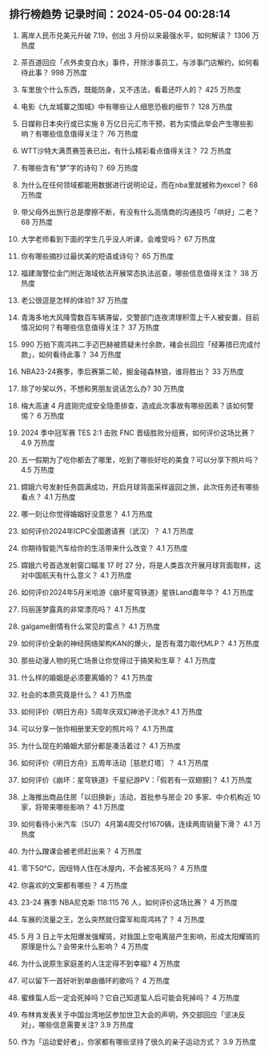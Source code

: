 
## 排行榜趋势 记录时间：2024-05-04 00:28:14
  
  1. 离岸人民币兑美元升破 7.19，创出 3 月份以来最强水平，如何解读？ 1306 万热度
    
  2. 茶百道回应「点外卖变白水」事件，开除涉事员工，与涉事门店解约，如何看待此事？ 998 万热度
    
  3. 车里放个什么东西，既能防身，又不违法，看着还吓人的？ 425 万热度
    
  4. 电影《九龙城寨之围城》中有哪些让人细思恐极的细节？ 128 万热度
    
  5. 日媒称日本央行或已实施 8 万亿日元汇市干预，若为实情此举会产生哪些影响？有哪些信息值得关注？ 76 万热度
    
  6. WTT沙特大满贯赛签表已出，有什么精彩看点值得关注？ 72 万热度
    
  7. 有哪些含有"梦”字的诗句？ 69 万热度
    
  8. 为什么在任何领域都能用数据进行说明论证，而在nba里就被称为excel？ 68 万热度
    
  9. 带父母外出旅行总是摩擦不断，有没有什么高情商的沟通技巧「哄好」二老？ 68 万热度
    
  10. 大学老师看到下面的学生几乎没人听课，会难受吗？ 67 万热度
    
  11. 你有哪些摘抄过最优美的短语或诗句？ 65 万热度
    
  12. 福建海警位金门附近海域依法开展常态执法巡查，哪些信息值得关注？ 38 万热度
    
  13. 老公很逗是怎样的体验? 37 万热度
    
  14. 青海多地大风降雪数百车辆滞留，交警部门连夜清理积雪上千人被安置，目前情况如何？有哪些信息值得关注？ 37 万热度
    
  15. 990 万拍下周鸿祎二手迈巴赫被质疑未付余款，褚会长回应「经筹措已完成付款」，如何看待此事？ 34 万热度
    
  16. NBA23-24赛季，季后赛第二轮，掘金碰森林狼，谁将胜出？ 33 万热度
    
  17. 除了吵架以外，不想和男朋友说话怎么办? 30 万热度
    
  18. 梅大高速 4 月底刚完成安全隐患排查，造成此次事故有哪些因素？该如何警惕？ 6 万热度
    
  19. 2024 季中冠军赛 TES 2:1 击败 FNC 晋级胜败分组赛，如何评价这场比赛？ 4.9 万热度
    
  20. 五一假期为了吃你都去了哪里，吃到了哪些好吃的美食？可以分享下照片吗？ 4.5 万热度
    
  21. 嫦娥六号发射任务圆满成功，开启月球背面采样返回之旅，此次任务还有哪些看点？ 4.1 万热度
    
  22. 哪一刻让你觉得婚姻好没意思？ 4.1 万热度
    
  23. 如何评价2024年ICPC全国邀请赛（武汉）？ 4.1 万热度
    
  24. 你期待智能汽车给你的生活带来什么改变？ 4.1 万热度
    
  25. 嫦娥六号首选发射窗口瞄准 17 时 27 分，将是人类首次开展月球背面取样，这对中国航天有什么意义？ 4.1 万热度
    
  26. 如何评价2024年5月米哈游《崩坏星穹铁道》星铁Land嘉年华？ 4.1 万热度
    
  27. 玛丽莲梦露真的非常漂亮吗？ 4.1 万热度
    
  28. galgame剧情有什么常见的雷点？ 4.1 万热度
    
  29. 如何评价全新的神经网络架构KAN的爆火，是否有潜力取代MLP？ 4.1 万热度
    
  30. 那些动漫人物的死亡场景让你觉得过于搞笑和生草？ 4.1 万热度
    
  31. 什么样的婚姻是必须要离婚的？ 4.1 万热度
    
  32. 社会的本质究竟是什么？ 4.1 万热度
    
  33. 如何评价《明日方舟》5周年庆双幻神池子流水? 4.1 万热度
    
  34. 可以分享一张你相册里天空的照片吗？ 4.1 万热度
    
  35. 为什么现在的婚姻大部分都是凑活着过？ 4.1 万热度
    
  36. 如何评价《明日方舟》五周年活动［慈悲灯塔］？ 4.1 万热度
    
  37. 如何评价《崩坏：星穹铁道》千星纪游PV：「假若有一双翅膀]？ 4.1 万热度
    
  38. 上海推出商品住房「以旧换新」活动，首批参与房企 20 多家、中介机构近 10 家，将带来哪些影响？ 4.1 万热度
    
  39. 如何看待小米汽车（SU7）4月第4周交付1670辆，连续两周销量下滑？ 4.1 万热度
    
  40. 为什么蹭课会被老师赶出来？ 4 万热度
    
  41. 零下50℃，因纽特人住在冰屋内，不会被冻死吗？ 4 万热度
    
  42. 你喜欢的文案都有哪些？ 4 万热度
    
  43. 23-24 赛季 NBA尼克斯 118:115 76 人，如何评价这场比赛？ 4 万热度
    
  44. 车展的流量之王，怎么突然就归雷军和周鸿祎了？ 4 万热度
    
  45. 5 月 3 日上午太阳爆发强耀斑，对我国上空电离层产生影响，形成太阳耀斑的原理是什么？会带来什么影响？ 4 万热度
    
  46. 为什么说原生家庭差的人注定得不到幸福? 4 万热度
    
  47. 可以留下一首好听到单曲循环的歌吗？ 4 万热度
    
  48. 蜜蜂蜇人后一定会死掉吗？它自己知道蜇人后可能会死掉吗？ 4 万热度
    
  49. 布林肯发表关于中国台湾地区参加世卫大会的声明，外交部回应「坚决反对」，哪些信息需要关注? 3.9 万热度
    
  50. 作为「运动爱好者」，你家都有哪些坚持了很久的亲子运动方式？ 3.9 万热度
    